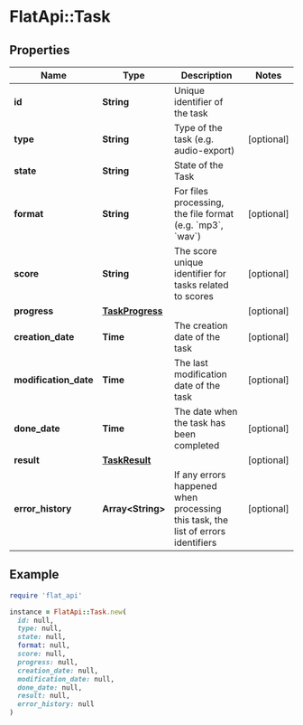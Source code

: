 # FlatApi::Task

## Properties

| Name | Type | Description | Notes |
| ---- | ---- | ----------- | ----- |
| **id** | **String** | Unique identifier of the task |  |
| **type** | **String** | Type of the task (e.g. audio-export) | [optional] |
| **state** | **String** | State of the Task |  |
| **format** | **String** | For files processing, the file format (e.g. &#x60;mp3&#x60;, &#x60;wav&#x60;) | [optional] |
| **score** | **String** | The score unique identifier for tasks related to scores | [optional] |
| **progress** | [**TaskProgress**](TaskProgress.md) |  | [optional] |
| **creation_date** | **Time** | The creation date of the task | [optional] |
| **modification_date** | **Time** | The last modification date of the task | [optional] |
| **done_date** | **Time** | The date when the task has been completed | [optional] |
| **result** | [**TaskResult**](TaskResult.md) |  | [optional] |
| **error_history** | **Array&lt;String&gt;** | If any errors happened when processing this task, the list of errors identifiers | [optional] |

## Example

```ruby
require 'flat_api'

instance = FlatApi::Task.new(
  id: null,
  type: null,
  state: null,
  format: null,
  score: null,
  progress: null,
  creation_date: null,
  modification_date: null,
  done_date: null,
  result: null,
  error_history: null
)
```

